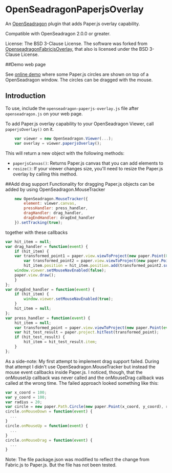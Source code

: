 # OpenSeadragonPaperjsOverlay

An [OpenSeadragon](http://openseadragon.github.io) plugin that adds Paper.js overlay capability.

Compatible with OpenSeadragon 2.0.0 or greater.

License: The BSD 3-Clause License. The software was forked from [OpenseadragonFabricjsOverlay](https://github.com/altert/OpenseadragonFabricjsOverlay), that also is licensed under the BSD 3-Clause License.

##Demo web page

See [online demo](http://eriksjolund.github.io/OpenSeadragonPaperjsOverlay/drag_circles.html)
where some Paper.js circles are shown on top of a OpenSeadragon window. The circles can be dragged with the mouse.

## Introduction

To use, include the `openseadragon-paperjs-overlay.js` file after `openseadragon.js` on your web page.
   
To add Paper.js overlay capability to your OpenSeadragon Viewer, call `paperjsOverlay()` on it. 

`````javascript
    var viewer = new OpenSeadragon.Viewer(...);
    var overlay = viewer.paperjsOverlay();
`````

This will return a new object with the following methods:

* `paperjsCanvas()`: Returns Paper.js canvas that you can add elements to
* `resize()`: If your viewer changes size, you'll need to resize the Paper.js overlay by calling this method.

##Add drag support
Functionality for dragging Paper.js objects can be added by using OpenSeadragon.MouseTracker


`````javascript
    new OpenSeadragon.MouseTracker({
        element: viewer.canvas,
        pressHandler: press_handler,
        dragHandler: drag_handler,
        dragEndHandler: dragEnd_handler
    }).setTracking(true);
`````

together with these callbacks

`````javascript
var hit_item = null;
var drag_handler = function(event) {
    if (hit_item) {
	var transformed_point1 = paper.view.viewToProject(new paper.Point(0,0));
        var transformed_point2 = paper.view.viewToProject(new paper.Point(event.delta.x, event.delta.y));
        hit_item.position = hit_item.position.add(transformed_point2.subtract(transformed_point1));
	window.viewer.setMouseNavEnabled(false);
	paper.view.draw();
    }
};
var dragEnd_handler = function(event) {
    if (hit_item) {
        window.viewer.setMouseNavEnabled(true);
    }
    hit_item = null;
};
var press_handler = function(event) {
    hit_item = null;
    var transformed_point = paper.view.viewToProject(new paper.Point(event.position.x, event.position.y));
    var hit_test_result = paper.project.hitTest(transformed_point);
    if (hit_test_result) {
        hit_item = hit_test_result.item;
    }
};
`````

As a side-note: My first attempt to implement drag support failed.
During that attempt I didn't use OpenSeadragon.MouseTracker but instead the mouse event callbacks inside Paper.js.
I noticed, though, that the onMouseUp callback was never called and the onMouseDrag callback was called at the wrong time.
The failed approach looked something like this:

`````javascript
var x_coord = 100;
var y_coord = 100;
var radius = 20;
var circle = new paper.Path.Circle(new paper.Point(x_coord, y_coord), radius);
circle.onMouseDown = function(event) {
  ...
}
circle.onMouseUp = function(event) {
  ...
}
circle.onMouseDrag = function(event) {
  ...
}
`````



Note: The file package.json was modified to reflect the change from Fabric.js to Paper.js.
But the file has not been tested.
